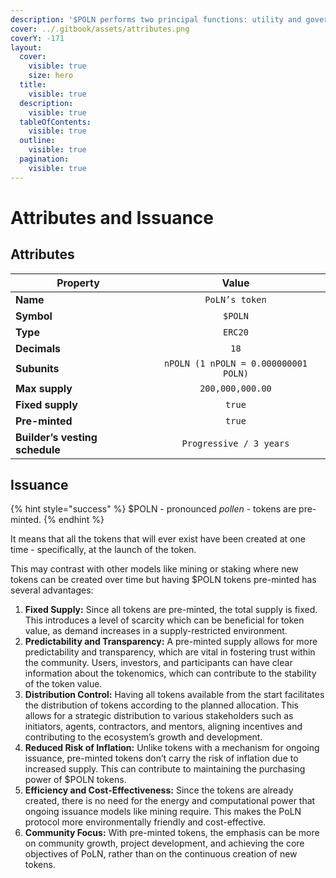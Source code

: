```yaml
---
description: '$POLN performs two principal functions: utility and governance.'
cover: ../.gitbook/assets/attributes.png
coverY: -171
layout:
  cover:
    visible: true
    size: hero
  title:
    visible: true
  description:
    visible: true
  tableOfContents:
    visible: true
  outline:
    visible: true
  pagination:
    visible: true
---
```


# Attributes and Issuance

## Attributes

| Property                       |                 Value                |
| ------------------------------ | :----------------------------------: |
| **Name**                       |            `PoLN’s token`            |
| **Symbol**                     |                `$POLN`               |
| **Type**                       |                `ERC20`               |
| **Decimals**                   |                 `18`                 |
| **Subunits**                   | `nPOLN (1 nPOLN = 0.000000001 POLN)` |
| **Max supply**                 |           `200,000,000.00`           |
| **Fixed supply**               |                `true`                |
| **Pre-minted**                 |                `true`                |
| **Builder’s vesting schedule** |        `Progressive / 3 years`       |

## **Issuance**

{% hint style="success" %}
$POLN - pronounced _pollen -_ tokens are pre-minted.
{% endhint %}

It means that all the tokens that will ever exist have been created at one time - specifically, at the launch of the token.

This may contrast with other models like mining or staking where new tokens can be created over time but having $POLN tokens pre-minted has several advantages:

1. **Fixed Supply:** Since all tokens are pre-minted, the total supply is fixed. This introduces a level of scarcity which can be beneficial for token value, as demand increases in a supply-restricted environment.
2. **Predictability and Transparency:** A pre-minted supply allows for more predictability and transparency, which are vital in fostering trust within the community. Users, investors, and participants can have clear information about the tokenomics, which can contribute to the stability of the token value.
3. **Distribution Control:** Having all tokens available from the start facilitates the distribution of tokens according to the planned allocation. This allows for a strategic distribution to various stakeholders such as initiators, agents, contractors, and mentors, aligning incentives and contributing to the ecosystem’s growth and development.
4. **Reduced Risk of Inflation:** Unlike tokens with a mechanism for ongoing issuance, pre-minted tokens don’t carry the risk of inflation due to increased supply. This can contribute to maintaining the purchasing power of $POLN tokens.
5. **Efficiency and Cost-Effectiveness:** Since the tokens are already created, there is no need for the energy and computational power that ongoing issuance models like mining require. This makes the PoLN protocol more environmentally friendly and cost-effective.
6. **Community Focus:** With pre-minted tokens, the emphasis can be more on community growth, project development, and achieving the core objectives of PoLN, rather than on the continuous creation of new tokens.
